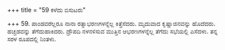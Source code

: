 +++
title = "59 ಕಳೆದು ಬಿಸುಟರು"

+++
59. ಪಾಂಡವರೆಲ್ಲರೂ ನಾನಾ ರತ್ನಾಭರಣಗಳನ್ನೆಲ್ಲ ಕಿತ್ತೆಸೆದರು. ಮೃದುವಾದ ಕೃಷ್ಣಾಜಿನವನ್ನು ಹೊದೆದರು. ಹಚ್ಚಡವನ್ನು ತೆಗೆದುಹಾಕಿದರು. ದ್ರೌಪದಿ ನಳನಳಿಸುವ ಮುತ್ತಿನ ಆಭರಣಗಳನ್ನೆಲ್ಲ ತೆಗೆದು ಸಭೆಯಲ್ಲಿ ಎಸೆದಳು. ತನ್ನ ಸರಳ ರೂಪದಲ್ಲಿ ನಿಂತಳು.